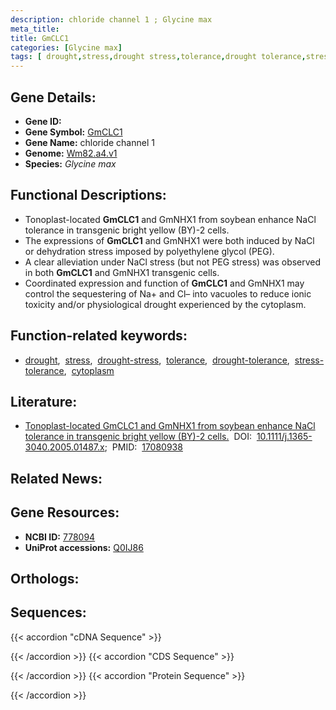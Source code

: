 ```yaml
---
description: chloride channel 1 ; Glycine max
meta_title:
title: GmCLC1
categories: [Glycine max]
tags: [ drought,stress,drought stress,tolerance,drought tolerance,stress tolerance,cytoplasm ]
---
```


## Gene Details:
- **Gene ID:** []()
- **Gene Symbol:** <u>GmCLC1</u>
- **Gene Name:** chloride channel 1
- **Genome:** [Wm82.a4.v1](https://legacy.soybase.org/GlycineBlastPages/blast_descriptions.php)
- **Species:** *Glycine max*

## Functional Descriptions:
   - Tonoplast-located **GmCLC1** and GmNHX1 from soybean enhance NaCl tolerance in transgenic bright yellow (BY)-2 cells.
   - The expressions of **GmCLC1** and GmNHX1 were both induced by NaCl or dehydration stress imposed by polyethylene glycol (PEG).
   - A clear alleviation under NaCl stress (but not PEG stress) was observed in both **GmCLC1** and GmNHX1 transgenic cells.
   - Coordinated expression and function of **GmCLC1** and GmNHX1 may control the sequestering of Na+ and Cl– into vacuoles to reduce ionic toxicity and/or physiological drought experienced by the cytoplasm.

## Function-related keywords:
   - [drought](/tags/drought/),&nbsp;&nbsp;[stress](/tags/stress/),&nbsp;&nbsp;[drought-stress](/tags/drought-stress/),&nbsp;&nbsp;[tolerance](/tags/tolerance/),&nbsp;&nbsp;[drought-tolerance](/tags/drought-tolerance/),&nbsp;&nbsp;[stress-tolerance](/tags/stress-tolerance/),&nbsp;&nbsp;[cytoplasm](/tags/cytoplasm/)

## Literature:
   - [Tonoplast-located GmCLC1 and GmNHX1 from soybean enhance NaCl tolerance in transgenic bright yellow (BY)-2 cells.](https://www.doi.org/10.1111/j.1365-3040.2005.01487.x)&nbsp;&nbsp;DOI:&nbsp;&nbsp;[10.1111/j.1365-3040.2005.01487.x](https://www.doi.org/10.1111/j.1365-3040.2005.01487.x);&nbsp;&nbsp;PMID:&nbsp;&nbsp;[17080938](https://pubmed.ncbi.nlm.nih.gov/17080938/)

## Related News:

## Gene Resources:
- **NCBI ID:**  [778094](https://www.ncbi.nlm.nih.gov/search/all/?term=78094)
- **UniProt accessions:**  [Q0IJ86](https://www.uniprot.org/uniprotkb/Q0IJ86/entry)

## Orthologs:

## Sequences:
{{< accordion "cDNA Sequence" >}}

{{< /accordion >}}
{{< accordion "CDS Sequence" >}}

{{< /accordion >}}
{{< accordion "Protein Sequence" >}}

{{< /accordion >}}
